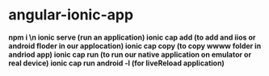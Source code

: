 # angular-ionic-app
**npm i \n
ionic serve (run an application)
ionic cap add (to add and iios or android floder in our applocation)
ionic cap copy (to copy wwww folder in andriod app)
ionic cap run (to run our native application on emulator or real device)
ionic cap run android -l (for liveReload application)**
